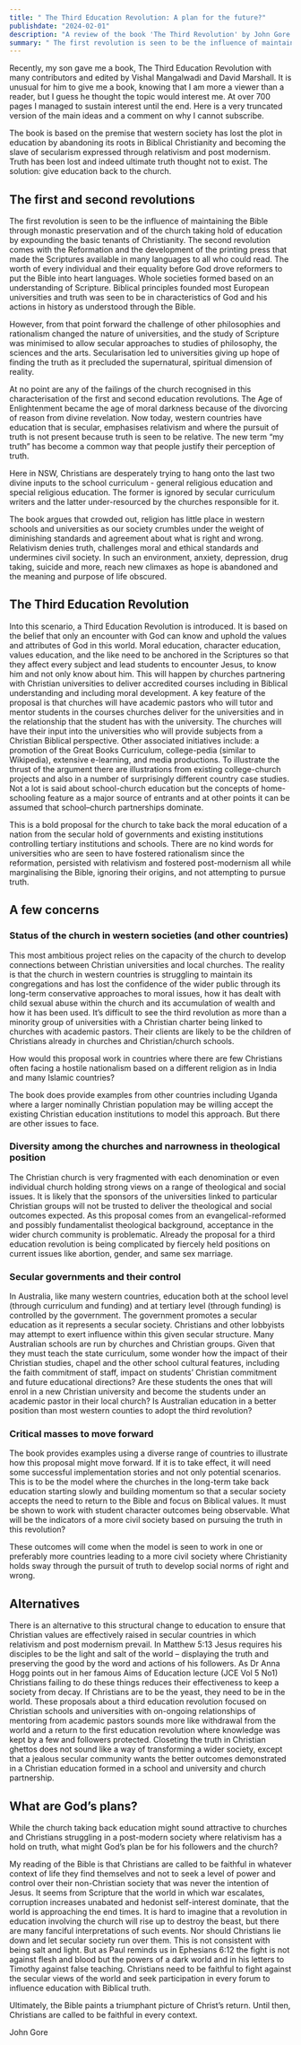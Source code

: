 ```yaml
---
title: " The Third Education Revolution: A plan for the future?"
publishdate: "2024-02-01"
description: "A review of the book 'The Third Revolution' by John Gore "
summary: " The first revolution is seen to be the influence of maintaining The Bible through monastic preservation and of the church taking hold of education. The second revolution came with the Reformation and the development of the printing press. Into this scenario, a Third Revolution is introduced. "
---
```

Recently, my son gave me a book, The Third Education Revolution with many contributors and edited by Vishal Mangalwadi and David Marshall. It is unusual for him to give me a book, knowing that I am more a viewer than a reader, but I guess he thought the topic would interest me. At over 700 pages I managed to sustain interest until the end. Here is a very truncated version of the main ideas and a comment on why I cannot subscribe.

The book is based on the premise that western society has lost the plot in education by abandoning its roots in Biblical Christianity and becoming the slave of secularism expressed through relativism and post modernism. Truth has been lost and indeed ultimate truth thought not to exist. The solution: give education back to the church. 

## The first and second revolutions

The first revolution is seen to be the influence of maintaining the Bible through monastic preservation and of the church taking hold of education by expounding the basic tenants of Christianity. The second revolution comes with the Reformation and the development of the printing press that made the Scriptures available in many languages to all who could read. The worth of every individual and their equality before God drove reformers to put the Bible into heart languages. Whole societies formed based on an understanding of Scripture. Biblical principles founded most European universities and truth was seen to be in characteristics of God and his actions in history as understood through the Bible.

However, from that point forward the challenge of other philosophies and rationalism changed the nature of universities, and the study of Scripture was minimised to allow secular approaches to studies of philosophy, the sciences and the arts. Secularisation led to universities giving up hope of finding the truth as it precluded the supernatural, spiritual dimension of reality.

At no point are any of the failings of the church recognised in this characterisation of the first and second education revolutions. The Age of Enlightenment became the age of moral darkness because of the divorcing of reason from divine revelation. Now today, western countries have education that is secular, emphasises relativism and where the pursuit of truth is not present because truth is seen to be relative. The new term “my truth” has become a common way that people justify their perception of truth.

Here in NSW, Christians are desperately trying to hang onto the last two divine inputs to the school curriculum - general religious education and special religious education. The former is ignored by secular curriculum writers and the latter under-resourced by the churches responsible for it. 

The book argues that crowded out, religion has little place in western schools and universities as our society crumbles under the weight of diminishing standards and agreement about what is right and wrong. Relativism denies truth, challenges moral and ethical standards and undermines civil society. In such an environment, anxiety, depression, drug taking, suicide and more, reach new climaxes as hope is abandoned and the meaning and purpose of life obscured.  

## The Third Education Revolution

Into this scenario, a Third Education Revolution is introduced. It is based on the belief that only an encounter with God can know and uphold the values and attributes of God in this world. Moral education, character education, values education, and the like need to be anchored in the Scriptures so that they affect every subject and lead students to encounter Jesus, to know him and not only know about him. This will happen by churches partnering with Christian universities to deliver accredited courses including in Biblical understanding and including moral development. A key feature of the proposal is that churches will have academic pastors who will tutor and mentor students in the courses churches deliver for the universities and in the relationship that the student has with the university. The churches will have their input into the universities who will provide subjects from a Christian Biblical perspective. Other associated initiatives include: a promotion of the Great Books Curriculum, college-pedia (similar to Wikipedia), extensive e-learning, and media productions. To illustrate the thrust of the argument there are illustrations from existing college-church projects and also in a number of surprisingly different country case studies. Not a lot is said about school-church education but the concepts of home-schooling feature as a major source of entrants and at other points it can be assumed that school–church partnerships dominate. 

This is a bold proposal for the church to take back the moral education of a nation from the secular hold of governments and existing institutions controlling tertiary institutions and schools. There are no kind words for universities who are seen to have fostered rationalism since the reformation, persisted with relativism and fostered post-modernism all while marginalising the Bible, ignoring their origins, and not attempting to pursue truth.  

## A few concerns

### Status of the church in western societies (and other countries)
This most ambitious project relies on the capacity of the church to develop connections between Christian universities and local churches. The reality is that the church in western countries is struggling to maintain its congregations and has lost the confidence of the wider public through its long-term conservative approaches to moral issues, how it has dealt with child sexual abuse within the church and its accumulation of wealth and how it has been used. It’s difficult to see the third revolution as more than a minority group of universities with a Christian charter being linked to churches with academic pastors. Their clients are likely to be the children of Christians already in churches and Christian/church schools. 

How would this proposal work in countries where there are few Christians often facing a hostile nationalism based on a different religion as in India and many Islamic countries? 

The book does provide examples from other countries including Uganda where a larger nominally Christian population may be willing accept the existing Christian education institutions to model this approach. But there are other issues to face.

### Diversity among the churches and narrowness in theological position
The Christian church is very fragmented with each denomination or even individual church holding strong views on a range of theological and social issues. It is likely that the sponsors of the universities linked to particular Christian groups will not be trusted to deliver the theological and social outcomes expected. As this proposal comes from an evangelical-reformed and possibly fundamentalist theological background, acceptance in the wider church community is problematic. Already   the proposal for a third education revolution is being complicated by fiercely held positions on current issues like abortion, gender, and same sex marriage.  

### Secular governments and their control
In Australia, like many western countries, education both at the school level (through curriculum and funding) and at tertiary level (through funding) is controlled by the government. The government promotes a secular education as it represents a secular society. Christians and other lobbyists may attempt to exert influence within this given secular structure. Many Australian schools are run by churches and Christian groups. Given that they must teach the state curriculum, some wonder how the impact of their Christian studies, chapel and the other school cultural features, including the faith commitment of staff, impact on students’ Christian commitment and future educational directions? Are these students the ones that will enrol in a new Christian university and become the students under an academic pastor in their local church? Is Australian education in a better position than most western counties to adopt the third revolution? 
 
### Critical masses to move forward
The book provides examples using a diverse range of countries to illustrate how this proposal might move forward. If it is to take effect, it will need some successful implementation stories and not only potential scenarios. This is to be the model where the churches in the long-term take back education starting slowly and building momentum so that a secular society accepts the need to return to the Bible and focus on Biblical values. It must be shown to work with student character outcomes being observable. What will be the indicators of a more civil society based on pursuing the truth in this revolution?

These outcomes will come when the model is seen to work in one or preferably more countries leading to a more civil society where Christianity holds sway through the pursuit of truth to develop social norms of right and wrong.

## Alternatives

There is an alternative to this structural change to education to ensure that Christian values are effectively raised in secular countries in which relativism and post modernism prevail. In Matthew 5:13 Jesus requires his disciples to be the light and salt of the world – displaying the truth and preserving the good by the word and actions of his followers. As Dr Anna Hogg points out in her famous Aims of Education lecture (JCE Vol 5 No1) Christians failing to do these things reduces their effectiveness to keep a society from decay. If Christians are to be the yeast, they need to be in the world. These proposals about a third education revolution focused on Christian schools and universities with on-ongoing relationships of mentoring from academic pastors sounds more like withdrawal from the world and a return to the first education revolution where knowledge was kept by a few and followers protected. Closeting the truth in Christian ghettos does not sound like a way of transforming a wider society, except that a jealous secular community wants the better outcomes demonstrated in a Christian education formed in a school and university and church partnership.

## What are God’s plans?

While the church taking back education might sound attractive to churches and Christians struggling in a post-modern society where relativism has a hold on truth, what might God’s plan be for his followers and the church?

My reading of the Bible is that Christians are called to be faithful in whatever context of life they find themselves and not to seek a level of power and control over their non-Christian society that was never the intention of Jesus. It seems from Scripture that the world in which war escalates, corruption increases unabated and hedonist self-interest dominate, that the world is approaching the end times. It is hard to imagine that a revolution in education involving the church will rise up to destroy the beast, but there are many fanciful interpretations of such events. Nor should Christians lie down and let secular society run over them. This is not consistent with being salt and light. But as Paul reminds us in Ephesians 6:12 the fight is not against flesh and blood but the powers of a dark world and in his letters to Timothy against false teaching. Christians need to be faithful to fight against the secular views of the world and seek participation in every forum to influence education with Biblical truth. 

Ultimately, the Bible paints a triumphant picture of Christ’s return. Until then, Christians are called to be faithful in every context.

John Gore
